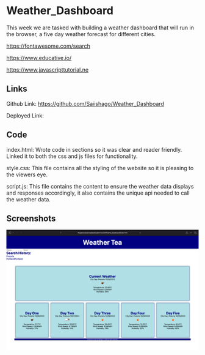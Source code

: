 # Weather_Dashboard

This week we are tasked with building a weather dashboard that will run in the browser, a five day weather forecast for different cities.

https://fontawesome.com/search

https://www.educative.io/

https://www.javascripttutorial.ne



## Links

Github Link: https://github.com/Saiishago/Weather_Dashboard


Deployed Link:




## Code

index.html: 
Wrote code in sections so it was clear and reader friendly. Linked it to both the css and js files for functionality.

style.css:
This file contains all the styling of the website so it is pleasing to the viewers eye.

script.js:
This file contains the content to ensure the weather data displays and responses accordingly, it also contains the unique api needed to call the weather data.


## Screenshots
![WeatherData](<Screen Shot 2023-10-25 at 11.59.02 AM (2).png>)